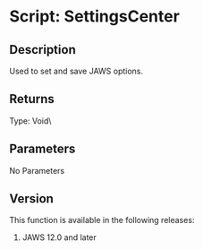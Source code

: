 # Script: SettingsCenter

## Description

Used to set and save JAWS options.

## Returns

Type: Void\

## Parameters

No Parameters

## Version

This function is available in the following releases:

1.  JAWS 12.0 and later
